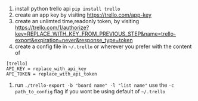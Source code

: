 
1. install python trello api `pip install trello`
1. create an app key by visiting https://trello.com/app-key
1. create an unlimted time,readonly token, by visiting https://trello.com/1/authorize?key=REPLACE_WITH_KEY_FROM_PREVIOUS_STEP&name=trello-export&expiration=never&response_type=token
1. create a config file in `~/.trello` or wherever you prefer with the content of
```
[trello]
API_KEY = replace_with_api_key
API_TOKEN = replace_with_api_token
```
1. run `./trello-export -b "board name" -l "list name"` use the `-c path_to_config` flag if you wont be using default of `~/.trello`
